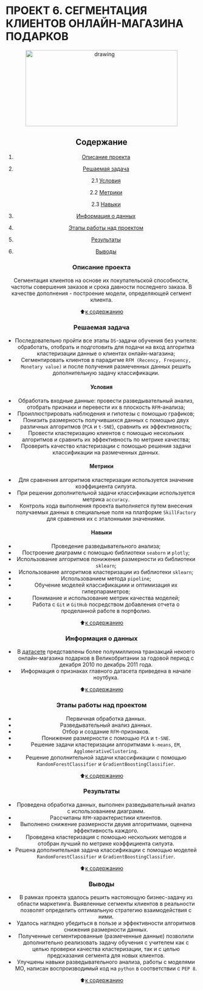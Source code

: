 # **ПРОЕКТ 6. СЕГМЕНТАЦИЯ КЛИЕНТОВ ОНЛАЙН-МАГАЗИНА ПОДАРКОВ**

<center> <img src = https://convergencegroup.com/wp-content/uploads/2020/10/CSI-Blog_CustomerSegmentation_1200x675.jpg alt="drawing" style="width: 400px; height:200px;" </center>

## **Содержание**

1. [Описание проекта](https://github.com/alkoop1/educational_projects/project_6/README.md#Описание-проекта)  
2. [Решаемая задача](https://github.com/alkoop1/educational_projects/project_6/README.md#Решаемая-задача)

    2.1 [Условия](https://github.com/alkoop1/educational_projects/project_6/README.md#Условия)

    2.2 [Метрики](https://github.com/alkoop1/educational_projects/project_6/README.md#Метрики)

    2.3 [Навыки](https://github.com/alkoop1/educational_projects/project_6/README.md#Навыки)

3. [Информация о данных](https://github.com/alkoop1/educational_projects/project_6/README.md#Информация-о-данных)  
4. [Этапы работы над проектом](https://github.com/alkoop1/educational_projects/project_6/README.md#Этапы-работы-над-проектом)  
5. [Результаты](https://github.com/alkoop1/educational_projects/project_6/README.md#Результаты)
6. [Выводы](https://github.com/alkoop1/educational_projects/project_6/README.md#Выводы)

### **Описание проекта**

Сегментация клиентов на основе их покупательской способности, частоты совершения заказов и срока давности последнего заказа. В качестве дополнения - построение модели, определяющей сегмент клиента.

:arrow_up:[к содержанию](https://github.com/alkoop1/educational_projects/project_6/README.md#Содержание)

### **Решаемая задача**

- Последовательно пройти все этапы `DS`-задачи обучения без учителя: обработать, отобрать и подготовить для подачи на вход алгоритма кластеризации данные о клиентах онлайн-магазина;
- Сегментировать клиентов в парадигме `RFM (Recency, Frequency, Monetary value)` и после получения размеченных данных решить дополнительную задачу классификации.

#### **Условия**

- Обработать входные данные: провести разведывательный анализ, отобрать признаки и перевести их в плоскость `RFM`-анализа;
- Проиллюстрировать наблюдения и гипотезы с помощью графиков;
- Понизить размерность получившихся данных с помощью двух различных алгоритмов (`PCA` и `t-SNE`), сравнить их эффективность;
- Провести кластеризацию клиентов с помощью нескольких алгоритмов и сравнить их эффективность по метрике качества;
- Проверить качество кластеризации с помощью решения задачи классификации на размеченных данных.

#### **Метрики**

- Для сравнения алгоритмов кластеризации используется значение коэффициента силуэта.  
- При решении дополнительной задачи классификации используется метрика `accuracy`.  
- Контроль хода выполнения проекта выполняется путем внесения получаемых данных в специальные поля на платформе `SkillFactory` для сравнения их с эталонными значениями.

#### **Навыки**

- Проведение разведывательного анализа;
- Построение диаграмм с помощью библиотеки `seaborn` и `plotly`;
- Использование алгоритмов понижения размерности из библиотеки `sklearn`;
- Использование алгоритмов кластеризации из библиотеки `sklearn`;
- Использованием метода `pipeline`;
- Обучение моделей классификациии и оптимизация их гиперпараметров;
- Понимание и использование метрик качества моделей;
- Работа с `Git` и `GitHub` посредством добавления отчета о проделанной работе в портфолио.

:arrow_up:[к содержанию](https://github.com/alkoop1/educational_projects/project_6/README.md#Содержание)

### **Информация о данных**

- В [датасете](https://drive.google.com/file/d/1Axlknf1Rd6T6UFRzWWZA_gBbfN2g9r3v/view) представлены более полумиллиона транзакций некоего онлайн-магазина подарков в Великобритании за годовой период с декабря 2010 по декабрь 2011 года.
- Информация о признаках главного датасета приведена в начале ноутбука.
  
:arrow_up:[к содержанию](https://github.com/alkoop1/educational_projects/project_6/README.md#Содержание)

### **Этапы работы над проектом**

- Первичная обработка данных.  
- Разведывательный анализ данных.  
- Отбор и создание `RFM`-признаков.  
- Понижение размерности с помощью `PCA` и `t-SNE`.  
- Решение задачи кластеризации алгоритмами `k-means`, `EM`, `AgglomerativeClustering`.  
- Решение дополнительной задачи классификации с помощью `RandomForestClassifier` и `GradientBoostingClassifier`.  

:arrow_up:[к содержанию](https://github.com/alkoop1/educational_projects/project_6/README.md#Содержание)

### **Результаты**

- Проведена обработка данных, выполнен разведывательный анализ с использованием диаграмм.  
- Рассчитаны `RFM`-характеристики клиентов.  
- Выполнено снижение размерности двумя алгоритмами, оценена эффективность каждого.  
- Проведена кластеризация с помощью нескольких методов и отобран лучший по метрике коэффициента силуэта.  
- Решена дополнительная задача классификации с помощью моделей `RandomForestClassifier` и `GradientBoostingClassifier`.  

:arrow_up:[к содержанию](https://github.com/alkoop1/educational_projects/project_6/README.md#Содержание)

### **Выводы**

- В рамках проекта удалось решить настояющую бизнес-задачу из области маркетинга. Выявленные сегменты клиентов в реальности позволят определить оптимальную стратегию взаимодействия с ними.  
- Удалось наглядно убедиться в пользе и эффективности алгоритмов снижения размерности данных.  
- Полученные сегментированные (размеченные данные) позволили дополнительно реализовать задачу обучения с учителем как с целью проверки качества кластеризации, так и с целью предсказания сегмента для новых клиентов.  
- Улучшены навыки разведывательного анализа, работы с моделями МО, написан воспроизводимый код на `python` в соответствии с `PEP 8`.

:arrow_up:[к содержанию](https://github.com/alkoop1/educational_projects/project_6/README.md#Содержание)
